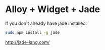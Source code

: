 Alloy + Widget + Jade
========================================

If you don't already have jade installed:

```bash
sudo npm install -g jade
```

http://jade-lang.com/